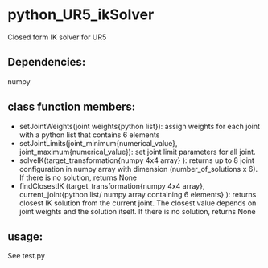 # python_UR5_ikSolver
Closed form IK solver for UR5

## Dependencies:
numpy

## class function members:
  - setJointWeights(joint weights{python list}): assign weights for each joint with a python list that contains 6 elements  
  - setJointLimits(joint_minimum{numerical_value}, joint_maximum{numerical_value}): set joint limit parameters for all joint.  
  - solveIK(target_transformation{numpy 4x4 array} ): returns up to 8 joint configuration in numpy array with dimension (number_of_solutions x 6). If there is no solution, returns None  
  - findClosestIK (target_transformation{numpy 4x4 array}, current_joint{python list/ numpy array containing 6 elements} ): returns closest IK solution from the current joint. The closest value depends on joint weights and the solution itself. If there is no solution, returns None  

## usage:
See test.py
